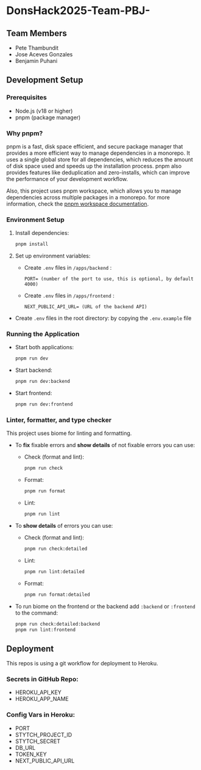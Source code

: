 # DonsHack2025-Team-PBJ-

## Team Members

- Pete Thambundit
- Jose Aceves Gonzales
- Benjamin Puhani

## Development Setup

### Prerequisites

- Node.js (v18 or higher)
- pnpm (package manager)

### Why pnpm?

pnpm is a fast, disk space efficient, and secure package manager that provides a more efficient way to manage dependencies in a monorepo. It uses a single global store for all dependencies, which reduces the amount of disk space used and speeds up the installation process. pnpm also provides features like deduplication and zero-installs, which can improve the performance of your development workflow.

Also, this project uses pnpm workspace, which allows you to manage dependencies across multiple packages in a monorepo. for more information, check the [pnpm workspace documentation](https://pnpm.io/workspaces).

### Environment Setup

1. Install dependencies:

   ```bash
   pnpm install
   ```

2. Set up environment variables:

   - Create `.env` files in `/apps/backend` :

     ```
     PORT= (number of the port to use, this is optional, by default 4000)
     ```

   - Create `.env` files in `/apps/frontend` :

     ```
     NEXT_PUBLIC_API_URL= (URL of the backend API)
     ```
  
  - Create `.env` files in the root directory:
    by copying the `.env.example` file

### Running the Application

- Start both applications:

  ```bash
  pnpm run dev
  ```

- Start backend:

  ```bash
  pnpm run dev:backend
  ```

- Start frontend:

  ```bash
  pnpm run dev:frontend
  ```

### Linter, formatter, and type checker

This project uses biome for linting and formatting.

- To **fix** fixable errors and **show details** of not fixable errors you can use:

  - Check (format and lint):

    ```bash
    pnpm run check
    ```

  - Format:

    ```bash
    pnpm run format
    ```

  - Lint:

    ```bash
    pnpm run lint
    ```

- To **show details** of errors you can use:

  - Check (format and lint):

    ```bash
    pnpm run check:detailed
    ```

  - Lint:

    ```bash
    pnpm run lint:detailed
    ```

  - Format:

    ```bash
    pnpm run format:detailed
    ```

- To run biome on the frontend or the backend add `:backend` or `:frontend` to the command:

  ```bash
  pnpm run check:detailed:backend
  pnpm run lint:frontend
  ```

## Deployment

This repos is using a git workflow for deployment to Heroku.

### Secrets in GitHub Repo:

- HEROKU_API_KEY
- HEROKU_APP_NAME

### Config Vars in Heroku:

- PORT
- STYTCH_PROJECT_ID
- STYTCH_SECRET
- DB_URL
- TOKEN_KEY
- NEXT_PUBLIC_API_URL
